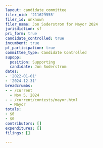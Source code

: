 ```yaml
---
layout: candidate_committee
filer_nid: '211629555'
filer_id: unknown
filer_name: Jon Soderstrom for Mayor 2024
jurisdiction: sf
pri_form: true
candidate_controlled: true
incumbent: true
pf_participation: true
committee_type: Candidate Controlled
supopp:
  position: Supporting
  candidate: Jon Soderstrom
dates:
- '2022-01-01'
- '2024-12-31'
breadcrumbs:
- - /current
  - Nov 5, 2024
- - /current/contests/mayor.html
  - Mayor
totals:
- $0
- $0
contributors: []
expenditures: []
filings: []

---
```


